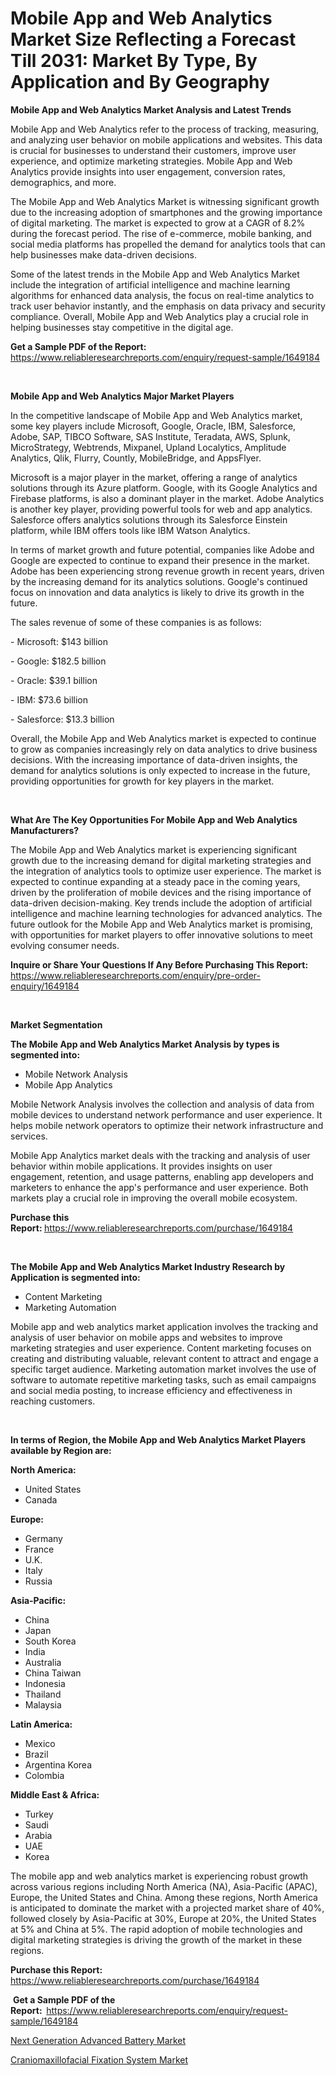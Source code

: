 <p><h1>Mobile App and Web Analytics Market Size Reflecting a Forecast Till 2031: Market By Type, By Application and By Geography</h1></p><p><strong>Mobile App and Web Analytics Market Analysis and Latest Trends</strong></p>
<p><p>Mobile App and Web Analytics refer to the process of tracking, measuring, and analyzing user behavior on mobile applications and websites. This data is crucial for businesses to understand their customers, improve user experience, and optimize marketing strategies. Mobile App and Web Analytics provide insights into user engagement, conversion rates, demographics, and more.</p><p>The Mobile App and Web Analytics Market is witnessing significant growth due to the increasing adoption of smartphones and the growing importance of digital marketing. The market is expected to grow at a CAGR of 8.2% during the forecast period. The rise of e-commerce, mobile banking, and social media platforms has propelled the demand for analytics tools that can help businesses make data-driven decisions.</p><p>Some of the latest trends in the Mobile App and Web Analytics Market include the integration of artificial intelligence and machine learning algorithms for enhanced data analysis, the focus on real-time analytics to track user behavior instantly, and the emphasis on data privacy and security compliance. Overall, Mobile App and Web Analytics play a crucial role in helping businesses stay competitive in the digital age.</p></p>
<p><strong>Get a Sample PDF of the Report:&nbsp;</strong> <a href="https://www.reliableresearchreports.com/enquiry/request-sample/1649184">https://www.reliableresearchreports.com/enquiry/request-sample/1649184</a></p>
<p>&nbsp;</p>
<p><strong>Mobile App and Web Analytics Major Market Players</strong></p>
<p><p>In the competitive landscape of Mobile App and Web Analytics market, some key players include Microsoft, Google, Oracle, IBM, Salesforce, Adobe, SAP, TIBCO Software, SAS Institute, Teradata, AWS, Splunk, MicroStrategy, Webtrends, Mixpanel, Upland Localytics, Amplitude Analytics, Qlik, Flurry, Countly, MobileBridge, and AppsFlyer.</p><p>Microsoft is a major player in the market, offering a range of analytics solutions through its Azure platform. Google, with its Google Analytics and Firebase platforms, is also a dominant player in the market. Adobe Analytics is another key player, providing powerful tools for web and app analytics. Salesforce offers analytics solutions through its Salesforce Einstein platform, while IBM offers tools like IBM Watson Analytics.</p><p>In terms of market growth and future potential, companies like Adobe and Google are expected to continue to expand their presence in the market. Adobe has been experiencing strong revenue growth in recent years, driven by the increasing demand for its analytics solutions. Google's continued focus on innovation and data analytics is likely to drive its growth in the future.</p><p>The sales revenue of some of these companies is as follows:</p><p>- Microsoft: $143 billion</p><p>- Google: $182.5 billion</p><p>- Oracle: $39.1 billion</p><p>- IBM: $73.6 billion</p><p>- Salesforce: $13.3 billion</p><p>Overall, the Mobile App and Web Analytics market is expected to continue to grow as companies increasingly rely on data analytics to drive business decisions. With the increasing importance of data-driven insights, the demand for analytics solutions is only expected to increase in the future, providing opportunities for growth for key players in the market.</p></p>
<p>&nbsp;</p>
<p><strong>What Are The Key Opportunities For Mobile App and Web Analytics Manufacturers?</strong></p>
<p><p>The Mobile App and Web Analytics market is experiencing significant growth due to the increasing demand for digital marketing strategies and the integration of analytics tools to optimize user experience. The market is expected to continue expanding at a steady pace in the coming years, driven by the proliferation of mobile devices and the rising importance of data-driven decision-making. Key trends include the adoption of artificial intelligence and machine learning technologies for advanced analytics. The future outlook for the Mobile App and Web Analytics market is promising, with opportunities for market players to offer innovative solutions to meet evolving consumer needs.</p></p>
<p><strong>Inquire or Share Your Questions If Any Before Purchasing This Report:</strong> <a href="https://www.reliableresearchreports.com/enquiry/pre-order-enquiry/1649184">https://www.reliableresearchreports.com/enquiry/pre-order-enquiry/1649184</a></p>
<p>&nbsp;</p>
<p><strong>Market Segmentation</strong></p>
<p><strong>The Mobile App and Web Analytics Market Analysis by types is segmented into:</strong></p>
<p><ul><li>Mobile Network Analysis</li><li>Mobile App Analytics</li></ul></p>
<p><p>Mobile Network Analysis involves the collection and analysis of data from mobile devices to understand network performance and user experience. It helps mobile network operators to optimize their network infrastructure and services. </p><p>Mobile App Analytics market deals with the tracking and analysis of user behavior within mobile applications. It provides insights on user engagement, retention, and usage patterns, enabling app developers and marketers to enhance the app's performance and user experience. Both markets play a crucial role in improving the overall mobile ecosystem.</p></p>
<p><strong>Purchase this Report:&nbsp;</strong><a href="https://www.reliableresearchreports.com/purchase/1649184">https://www.reliableresearchreports.com/purchase/1649184</a></p>
<p>&nbsp;</p>
<p><strong>The Mobile App and Web Analytics Market Industry Research by Application is segmented into:</strong></p>
<p><ul><li>Content Marketing</li><li>Marketing Automation</li></ul></p>
<p><p>Mobile app and web analytics market application involves the tracking and analysis of user behavior on mobile apps and websites to improve marketing strategies and user experience. Content marketing focuses on creating and distributing valuable, relevant content to attract and engage a specific target audience. Marketing automation market involves the use of software to automate repetitive marketing tasks, such as email campaigns and social media posting, to increase efficiency and effectiveness in reaching customers.</p></p>
<p>&nbsp;</p>
<p><strong>In terms of Region, the Mobile App and Web Analytics Market Players available by Region are:</strong></p>
<p>
    <p> <strong> North America: </strong>
        <ul>
            <li>United States</li>
            <li>Canada</li>
        </ul>
        </p> 
    <p> <strong> Europe: </strong>
        <ul>
            <li>Germany</li>
            <li>France</li>
            <li>U.K.</li>
            <li>Italy</li>
            <li>Russia</li>
        </ul>
        </p> 
    <p> <strong> Asia-Pacific: </strong>
        <ul>
            <li>China</li>
            <li>Japan</li>
            <li>South Korea</li>
            <li>India</li>
            <li>Australia</li>
            <li>China Taiwan</li>
            <li>Indonesia</li>
            <li>Thailand</li>
            <li>Malaysia</li>
        </ul>
        </p> 
    <p> <strong> Latin America: </strong>
        <ul>
            <li>Mexico</li>
            <li>Brazil</li>
            <li>Argentina Korea</li>
            <li>Colombia</li>
        </ul>
        </p> 
    <p> <strong> Middle East & Africa: </strong>
        <ul>
            <li>Turkey</li>
            <li>Saudi</li>
            <li>Arabia</li>
            <li>UAE</li>
            <li>Korea</li>
        </ul>
    </p>
    </p>
<p><p>The mobile app and web analytics market is experiencing robust growth across various regions including North America (NA), Asia-Pacific (APAC), Europe, the United States and China. Among these regions, North America is anticipated to dominate the market with a projected market share of 40%, followed closely by Asia-Pacific at 30%, Europe at 20%, the United States at 5% and China at 5%. The rapid adoption of mobile technologies and digital marketing strategies is driving the growth of the market in these regions.</p></p>
<p><strong>Purchase this Report: </strong><a href="https://www.reliableresearchreports.com/purchase/1649184">https://www.reliableresearchreports.com/purchase/1649184</a></p>
<p>&nbsp;<strong>Get a Sample PDF of the Report:&nbsp;&nbsp;</strong><a href="https://www.reliableresearchreports.com/enquiry/request-sample/1649184">https://www.reliableresearchreports.com/enquiry/request-sample/1649184</a></p>
<p><strong></strong></p>
<p><p><a href="https://github.com/vimar16th/Market-Research-Report-List-3/blob/main/next-generation-advanced-battery-market.md">Next Generation Advanced Battery Market</a></p><p><a href="https://github.com/JameTravis/Market-Research-Report-List-3/blob/main/craniomaxillofacial-fixation-system-market.md">Craniomaxillofacial Fixation System Market</a></p></p>